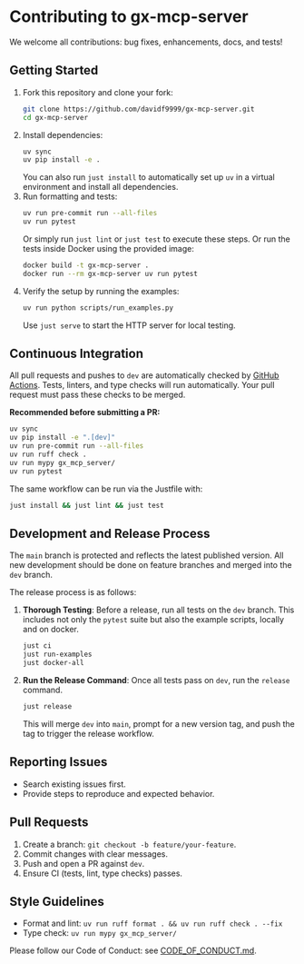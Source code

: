# Contributing to gx-mcp-server

We welcome all contributions: bug fixes, enhancements, docs, and tests!

## Getting Started

1. Fork this repository and clone your fork:
   ```bash
   git clone https://github.com/davidf9999/gx-mcp-server.git
   cd gx-mcp-server
   ```
2. Install dependencies:
   ```bash
   uv sync
   uv pip install -e .
   ```
   You can also run `just install` to automatically set up `uv` in a virtual
   environment and install all dependencies.
3. Run formatting and tests:
   ```bash
   uv run pre-commit run --all-files
   uv run pytest
   ```
   Or simply run `just lint` or `just test` to execute these steps.
   Or run the tests inside Docker using the provided image:
   ```bash
   docker build -t gx-mcp-server .
   docker run --rm gx-mcp-server uv run pytest
   ```
4. Verify the setup by running the examples:
   ```bash
   uv run python scripts/run_examples.py
   ```
   Use `just serve` to start the HTTP server for local testing.

## Continuous Integration

All pull requests and pushes to `dev` are automatically checked by [GitHub Actions](https://github.com/davidf9999/gx-mcp-server/actions).
Tests, linters, and type checks will run automatically. Your pull request must pass these checks to be merged.

**Recommended before submitting a PR:**

```bash
uv sync
uv pip install -e ".[dev]"
uv run pre-commit run --all-files
uv run ruff check .
uv run mypy gx_mcp_server/
uv run pytest
```
The same workflow can be run via the Justfile with:
```bash
just install && just lint && just test
```

## Development and Release Process

The `main` branch is protected and reflects the latest published version. All new development should be done on feature branches and merged into the `dev` branch.

The release process is as follows:
1.  **Thorough Testing**: Before a release, run all tests on the `dev` branch. This includes not only the `pytest` suite but also the example scripts, locally and on docker.
    ```bash
    just ci
    just run-examples
    just docker-all
    ```
2.  **Run the Release Command**: Once all tests pass on `dev`, run the `release` command.
    ```bash
    just release
    ```
    This will merge `dev` into `main`, prompt for a new version tag, and push the tag to trigger the release workflow.

## Reporting Issues

- Search existing issues first.
- Provide steps to reproduce and expected behavior.

## Pull Requests

1. Create a branch: `git checkout -b feature/your-feature`.
2. Commit changes with clear messages.
3. Push and open a PR against `dev`.
4. Ensure CI (tests, lint, type checks) passes.

## Style Guidelines

- Format and lint: `uv run ruff format . && uv run ruff check . --fix`
- Type check: `uv run mypy gx_mcp_server/`

Please follow our Code of Conduct: see [CODE_OF_CONDUCT.md](CODE_OF_CONDUCT.md).